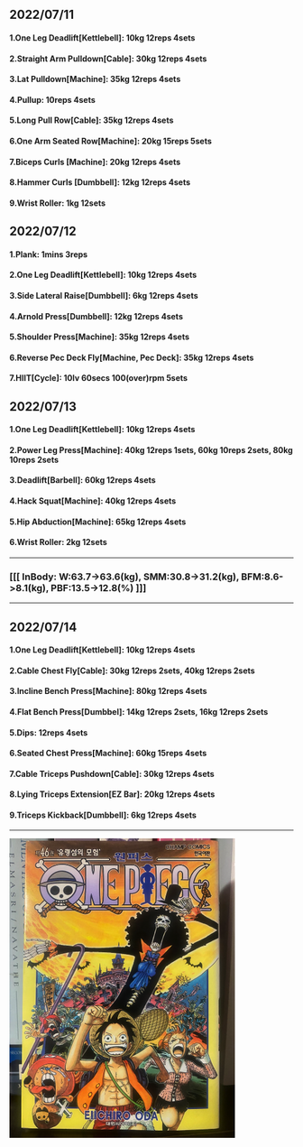 ## 2022/07/11
#### 1.One Leg Deadlift\[Kettlebell\]: 10kg 12reps 4sets
#### 2.Straight Arm Pulldown\[Cable\]: 30kg 12reps 4sets
#### 3.Lat Pulldown\[Machine\]: 35kg 12reps 4sets
#### 4.Pullup: 10reps 4sets
#### 5.Long Pull Row\[Cable\]: 35kg 12reps 4sets
#### 6.One Arm Seated Row\[Machine\]: 20kg 15reps 5sets
#### 7.Biceps Curls \[Machine\]: 20kg 12reps 4sets
#### 8.Hammer Curls \[Dumbbell\]: 12kg 12reps 4sets
#### 9.Wrist Roller: 1kg 12sets

## 2022/07/12
#### 1.Plank: 1mins 3reps
#### 2.One Leg Deadlift\[Kettlebell\]: 10kg 12reps 4sets
#### 3.Side Lateral Raise\[Dumbbell\]: 6kg 12reps 4sets
#### 4.Arnold Press\[Dumbbell\]: 12kg 12reps 4sets
#### 5.Shoulder Press\[Machine\]: 35kg 12reps 4sets
#### 6.Reverse Pec Deck Fly\[Machine, Pec Deck\]: 35kg 12reps 4sets
#### 7.HIIT\[Cycle\]: 10lv 60secs 100(over)rpm 5sets

## 2022/07/13
#### 1.One Leg Deadlift\[Kettlebell\]: 10kg 12reps 4sets
#### 2.Power Leg Press\[Machine\]: 40kg 12reps 1sets, 60kg 10reps 2sets, 80kg 10reps 2sets  
#### 3.Deadlift\[Barbell\]: 60kg 12reps 4sets 
#### 4.Hack Squat\[Machine\]: 40kg 12reps 4sets
#### 5.Hip Abduction\[Machine\]: 65kg 12reps 4sets
#### 6.Wrist Roller: 2kg 12sets

---
### [[[ InBody: W:63.7->63.6(kg), SMM:30.8->31.2(kg), BFM:8.6->8.1(kg), PBF:13.5->12.8(%) ]]]
---

## 2022/07/14
#### 1.One Leg Deadlift\[Kettlebell\]: 10kg 12reps 4sets
#### 2.Cable Chest Fly\[Cable\]: 30kg 12reps 2sets, 40kg 12reps 2sets
#### 3.Incline Bench Press\[Machine\]: 80kg 12reps 4sets
#### 4.Flat Bench Press\[Dumbbel\]: 14kg 12reps 2sets, 16kg 12reps 2sets  
#### 5.Dips: 12reps 4sets
#### 6.Seated Chest Press\[Machine\]: 60kg 15reps 4sets 
#### 7.Cable Triceps Pushdown\[Cable\]: 30kg 12reps 4sets
#### 8.Lying Triceps Extension\[EZ Bar\]: 20kg 12reps 4sets 
#### 9.Triceps Kickback\[Dumbbell\]: 6kg 12reps 4sets 

---


<img src='./_resources/__046.png' width='400px' />
